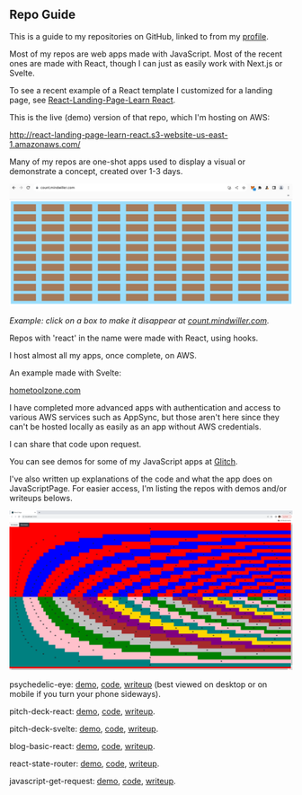 ## Repo Guide

This is a guide to my repositories on GitHub, linked to from my [profile](./README.md). 

Most of my repos are web apps made with JavaScript. Most of the recent ones are made with React, though I can just as easily work with Next.js or Svelte. 

To see a recent example of a React template I customized for a landing page, see [React-Landing-Page-Learn React](https://github.com/julianeon/React-Landing-Page-Learn-React).

This is the live (demo) version of that repo, which I'm hosting on AWS:

http://react-landing-page-learn-react.s3-website-us-east-1.amazonaws.com/

Many of my repos are one-shot apps used to display a visual or demonstrate a concept, created over 1-3 days.

![view of clicker app](./click_to_disappear.png)

_Example: click on a box to make it disappear at [count.mindwiller.com](https://count.mindwiller.com)._

Repos with 'react' in the name were made with React, using hooks. 

I host almost all my apps, once complete, on AWS.

An example made with Svelte:

[hometoolzone.com](https://www.hometoolzone.com/)

I have completed more advanced apps with authentication and access to various AWS services such as AppSync, but those aren't here since they can't be hosted locally as easily as an app without AWS credentials. 

I can share that code upon request.

You can see demos for some of my JavaScript apps at [Glitch](https://glitch.com/@julianeon).

I've also written up explanations of the code and what the app does on JavaScriptPage. For easier access, I'm listing the repos with demos and/or writeups belows.

![psychedelic eye art](./psychedelic_eyes.png)

psychedelic-eye: [demo](http://psychedelic-eye.s3-website-us-east-1.amazonaws.com), [code](https://github.com/julianeon/psychedlic-eye), [writeup](https://javascriptpage.com/react-psychedelic-eye-art) (best viewed on desktop or on mobile if you turn your phone sideways).

pitch-deck-react: [demo](http://pitch-deck-react.s3-website-us-east-1.amazonaws.com/), [code](https://github.com/julianeon/pitch-deck-react/), [writeup](https://javascriptpage.com/react-svelte-pitch-deck-app-comparison).

pitch-deck-svelte: [demo](http://pitch-deck-svelte.s3-website-us-east-1.amazonaws.com/), [code](https://github.com/julianeon/pitch-deck-svelte/), [writeup](https://javascriptpage.com/react-svelte-pitch-deck-app-comparison).

blog-basic-react: [demo](https://blog-basic.s3.amazonaws.com/index.html), [code](https://github.com/julianeon/blog-basic-react), [writeup](https://javascriptpage.com/building-simple-blog-using-react).

react-state-router: [demo](http://reactstate.s3-website-us-east-1.amazonaws.com/), [code](https://github.com/julianeon/react-state-router), [writeup](https://javascriptpage.com/react-state-routing).

javascript-get-request: [demo](https://javascriptpage.com/react-state-routing), [code](https://gist.github.com/julianeon/d4c9fe06ad991ad81dd071edb98bb1f9), [writeup](https://javascriptpage.com/javascript-get-request-example).

